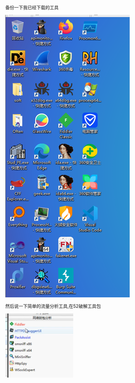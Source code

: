 备份一下我已经下载的工具

![Snipaste_2023-08-01_09-00-48](img/Snipaste_2023-08-01_09-00-48.png)

然后说一下简单的流量分析工具,在52破解工具包

![image-20230801223611019](img/image-20230801223611019.png)

